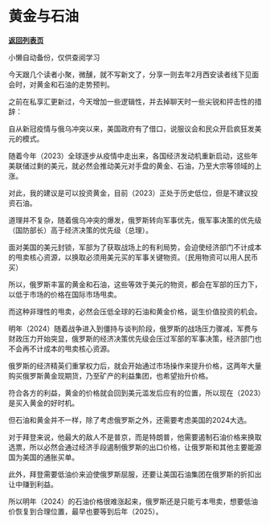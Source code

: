 # 黄金与石油

[**返回列表页**](/gzh/政事堂2019)

小懒自动备份，仅供查阅学习

今天跟几个读者小聚，微醺，就不写新文了，分享一则去年2月西安读者线下见面会时，对黄金和石油的走势预判。

之前在私享汇更新过，今天增加一些逻辑性，并去掉聊天时一些尖锐和抨击性的措辞：

自从新冠疫情与俄乌冲突以来，美国政府有了借口，说服议会和民众开启疯狂发美元的模式。

随着今年（2023）全球逐步从疫情中走出来，各国经济发动机重新启动，这些年美联储过剩的美元，就必然会推动美元对手盘的黄金、石油，乃至大宗等领域的上涨。

对此，我的建议是可以投资黄金，目前（2023）正处于历史低位，但是不建议投资石油。

道理并不复杂，随着俄乌冲突的爆发，俄罗斯转向军事优先，俄军事决策的优先级（国防部长）高于经济决策的优先级（总理）。

面对美国的美元封锁，军部为了获取战场上的有利局势，会迫使经济部门不计成本的甩卖核心资源，以换取必须用美元买的军事关键物资。（民用物资可以用人民币买）

所以，俄罗斯丰富的黄金和石油，这些等效于美元的物资，都会在军部的压力下，以低于市场的价格在国际市场甩卖。

而这种非理性的甩卖，必然会压低全球的石油和黄金价格，诞生价值投资的机会。

明年（2024）随着战争进入到僵持与谈判阶段，俄罗斯的战场压力骤减，军费与财政压力开始突显，俄罗斯的经济决策优先级会压过军部的军事决策，经济部门也不会再不计成本的甩卖核心资源。

俄罗斯的经济精英们重掌权力后，就会开始通过市场操作来提升价格，这两年大量购买俄罗斯黄金现期货，乃至矿产的利益集团，也希望抬升价格。‍‍‍‍‍‍‍

符合各方的利益，黄金的价格就会回到美元滥发后应有的位置，所以现在（2023）是买入黄金的好时机。

但石油和黄金并不一样，除了考虑俄罗斯之外，还需要考虑美国的2024大选。‍

对于拜登来说，他最大的敌人不是普京，而是特朗普，他需要遏制石油价格来换取选票，所以必然会通过经济手段遏制俄罗斯的出口价格，让俄罗斯和其他主要能源国为美国的通胀买单。

此外，拜登需要低油价来迫使俄罗斯屈服，还要让美国石油集团在俄罗斯的折扣出让中赚到利益。

所以明年（2024）的石油价格很难涨起来，俄罗斯还是只能亏本甩卖，想要低油价恢复到合理位置，最早也要等到后年（2025）。

